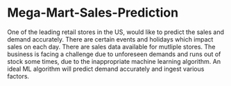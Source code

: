 # Mega-Mart-Sales-Prediction

One of the leading retail stores in the US, would like to predict the sales and demand accurately. There are certain events and holidays which impact sales on each day. There are sales data available for mutliple stores. The business is facing a challenge due to unforeseen demands and runs out of stock some times, due to the inappropriate machine learning algorithm. An ideal ML algorithm will predict demand accurately and ingest various factors.
